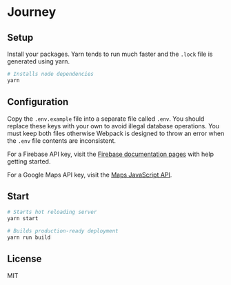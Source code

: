 # Journey

## Setup

Install your packages. Yarn tends to run much faster and the `.lock` file is generated using yarn.

```bash
# Installs node dependencies
yarn
```

## Configuration

Copy the `.env.example` file into a separate file called `.env`. You should replace these keys with your own to avoid illegal database operations. You must keep both files otherwise Webpack is designed to throw an error when the `.env` file contents are inconsistent.

For a Firebase API key, visit the [Firebase documentation pages](https://firebase.google.com/docs/) with help getting started.

For a Google Maps API key, visit the [Maps JavaScript API](https://developers.google.com/maps/documentation/javascript/tutorial).

## Start

```bash
# Starts hot reloading server
yarn start
```

```bash
# Builds production-ready deployment
yarn run build
```

## License

MIT
